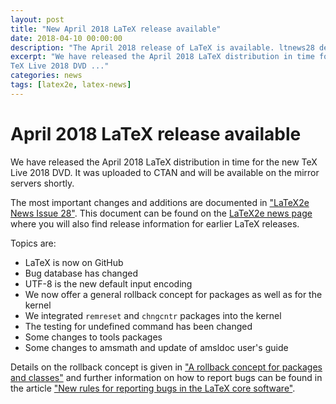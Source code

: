 ```yaml
---
layout: post
title: "New April 2018 LaTeX release available"
date: 2018-04-10 00:00:00
description: "The April 2018 release of LaTeX is available. ltnews28 describes  updates and changes made in the new LaTeX maintenance release."
excerpt: "We have released the April 2018 LaTeX distribution in time for the new
TeX Live 2018 DVD ..."
categories: news
tags: [latex2e, latex-news]
---
```


# April 2018 LaTeX release available



We have released the April 2018 LaTeX distribution in time for the new
TeX Live 2018 DVD. It was uploaded to CTAN and will be
available on the mirror servers shortly.

The most important changes and additions are documented in
<a href="{{site.baseurl}}/news/latex2e-news/ltnews28.pdf" target="_blank" onclick="vgwPixelCall('e9cdf4e5347a42d29f280b3a53e04614');">"LaTeX2e News Issue 28"</a>. This document can be found on the [LaTeX2e news page]({{site.baseurl}}/news/latex2e-news/) where you will also find release information for earlier LaTeX releases.

Topics are:

 - LaTeX is now on GitHub
 - Bug database has changed
 - UTF-8 is the new default input encoding
 - We now offer a general rollback concept for packages as well as for the kernel
 - We integrated `remreset` and `chngcntr` packages into the kernel
 - The testing for undefined command has been changed
 - Some changes to tools packages
 - Some changes to amsmath and update of amsldoc user's guide

Details on the rollback concept is given in
<a href="{{site.baseurl}}/publications/2018-version-rollback.pdf" target="_blank" onclick="vgwPixelCall('f018e721a0fe425899cee633a987ebff');">"A rollback concept for packages and classes"</a>
and further information on how to report bugs can be found in the article
<a href="{{site.baseurl}}/publications/tb121mitt-bug-reporting.pdf" target="_blank" onclick="vgwPixelCall('76c39a7e25524b9a8b93f680f6f20cba');">"New rules for reporting bugs in the LaTeX core software"</a>.


